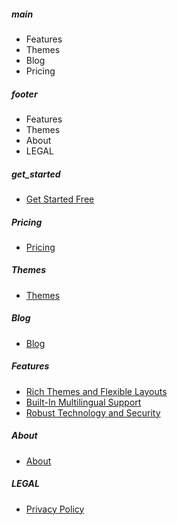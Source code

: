 ##### main

- Features
- Themes
- Blog
- Pricing

##### footer

- Features
- Themes
- About
- LEGAL

##### get_started

- [Get Started Free](/service/get-started.html)

##### Pricing

- [Pricing](/service/pricing.html)

##### Themes

- [Themes](/categories/themes/)

##### Blog

- [Blog](/posts/)

##### Features

- [Rich Themes and Flexible Layouts](/features/design-system.html)
- [Built-In Multilingual Support](/features/global.html)
- [Robust Technology and Security](/features/technology.html)

##### About

- [About](/about/company.html)

##### LEGAL

- [Privacy Policy](/about/privacy.html)
